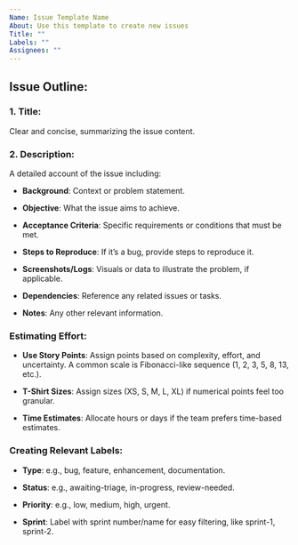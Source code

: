 ```yaml
---
Name: Issue Template Name
About: Use this template to create new issues
Title: ""
Labels: ""
Assignees: ""
---
```


## Issue Outline:

### 1. Title:
Clear and concise, summarizing the issue content.

### 2. Description:
A detailed account of the issue including:

- **Background**: Context or problem statement.

- **Objective**: What the issue aims to achieve.

- **Acceptance Criteria**: Specific requirements or conditions that must be met.

- **Steps to Reproduce**: If it’s a bug, provide steps to reproduce it.

- **Screenshots/Logs**: Visuals or data to illustrate the problem, if applicable.

- **Dependencies**: Reference any related issues or tasks.

- **Notes**: Any other relevant information.


### Estimating Effort:

- **Use Story Points**: Assign points based on complexity, effort, and uncertainty. A common scale is Fibonacci-like sequence (1, 2, 3, 5, 8, 13, etc.).

- **T-Shirt Sizes**: Assign sizes (XS, S, M, L, XL) if numerical points feel too granular.

- **Time Estimates**: Allocate hours or days if the team prefers time-based estimates.


### Creating Relevant Labels:

- **Type**: e.g., bug, feature, enhancement, documentation.

- **Status**: e.g., awaiting-triage, in-progress, review-needed.

- **Priority**: e.g., low, medium, high, urgent.

- **Sprint**: Label with sprint number/name for easy filtering, like sprint-1, sprint-2.
